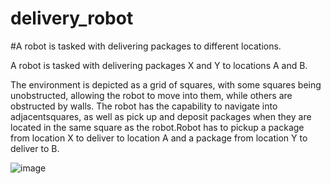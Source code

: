 # delivery_robot
#A robot is tasked with delivering  packages to different locations.


A robot is tasked with delivering packages X and Y to locations A and B. 

The environment is depicted as a grid of squares, with some squares being unobstructed, allowing the robot to move into them, while
others are obstructed by walls. The robot has the capability to navigate into adjacentsquares, as well as pick up and deposit packages when they are located in the same
square as the robot.Robot has to pickup a package from location X to deliver to location A and a package
from location Y to deliver to B.





 
![image](https://github.com/LikhithaChuvya/delivery_robot/assets/147414033/edd293c0-1b40-43d4-9706-d48782a0849c)
